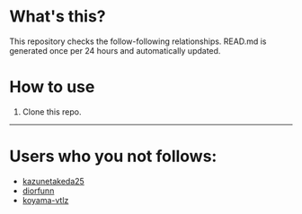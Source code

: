# What's this?
This repository checks the follow-following relationships.
READ.md is generated once per 24 hours and automatically updated.
# How to use
1. Clone this repo.
 
 --- 
 
 # Users who you not follows: 
  
- [kazunetakeda25](https://github.com/kazunetakeda25/) 
- [diorfunn](https://github.com/diorfunn/) 
- [koyama-vtlz](https://github.com/koyama-vtlz/) 
